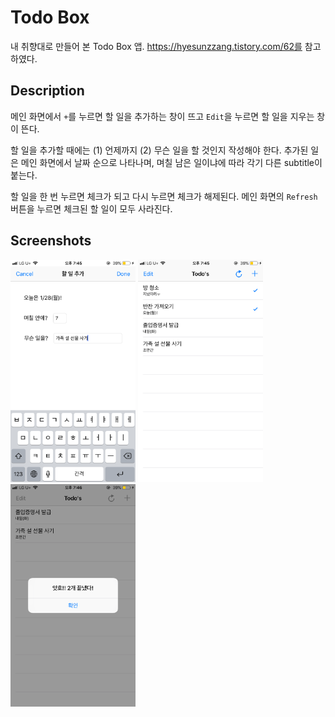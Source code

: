 #  Todo Box

내 취향대로 만들어 본 Todo Box 앱. https://hyesunzzang.tistory.com/62를 참고하였다.



## Description

메인 화면에서 `+`를 누르면 할 일을 추가하는 창이 뜨고 `Edit`을 누르면 할 일을 지우는 창이 뜬다.

할 일을 추가할 때에는 (1) 언제까지 (2) 무슨 일을 할 것인지 작성해야 한다. 추가된 일은 메인 화면에서 날짜 순으로 나타나며, 며칠 남은 일이냐에 따라 각기 다른 subtitle이 붙는다.

할 일을 한 번 누르면 체크가 되고 다시 누르면 체크가 해제된다. 메인 화면의 `Refresh` 버튼을 누르면 체크된 할 일이 모두 사라진다.



## Screenshots

<div>
    <img width="200" src="./screenshots/01.png">
    <img width="200" src="./screenshots/02.png">
    <img width="200" src="./screenshots/03.png">
</div>



